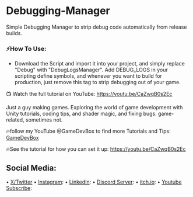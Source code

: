 # Debugging-Manager
Simple Debugging Manager to strip debug code automatically from release builds.

### ⚡How To Use:
- Download the Script and import it into your project, and simply replace "Debug" with "DebugLogsManager". Add DEBUG_LOGS in your scripting define symbols, and whenever you want to build for production, just remove this tag to strip debugging out of your game.

📺 Watch the full tutorial on YouTube:
https://youtu.be/CaZwqB0s2Ec

Just a guy making games.
Exploring the world of game development with Unity tutorials, coding tips, and shader magic, and fixing bugs.
game-related, sometimes not.

🔥follow my YouTube @GameDevBox to find more Tutorials and Tips: [GameDevBox](https://www.youtube.com/@GameDevBox)

🔥See the tutorial for how you can set it up: https://youtu.be/CaZwqB0s2Ec

## Social Media: 
• [X/Twitter](https://x.com/ArianKhatiban)
• [Instagram](https://www.instagram.com/arian.khatiban):
• [LinkedIn](https://www.linkedin.com/in/arian-khatiban-49b30017a/):
• [Discord Server](https://discord.gg/8hpGqBgXmz):
• [itch.io](https://cloudtears.itch.io/):
• [Youtube Subscribe](https://www.youtube.com/channel/UCgXs2PTiL19Rv1qOn1SI7XQ?sub_confirmation=1):
